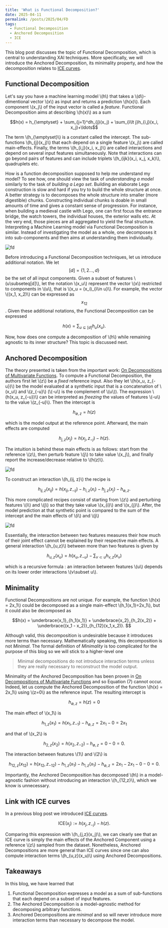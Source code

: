 ```yaml
---
title: 'What is Functional Decomposition?'
date: 2025-04-11
permalink: /posts/2025/04/FD
tags:
  - Functional Decomposition
  - Anchored Decomposition
  - ICE
---
```


This blog post discusses the topic of Functional Decomposition, which is central to understanding
XAI techniques. More specifically, we will introduce the Anchored Decomposition, its minimality property,
and how the decomposition relates to [ICE curves](https://gablabc.github.io/posts/2023/03/PDP-ICE/).

## Functional Decomposition

Let's say you have a machine learning model \\(h\\) that takes a \\(d\\)-dimentional vector \\(x\\) as input
and returns a prediction \\(h(x)\\). Each component \\(x_j\\) of the input vector is called a *feature*.
Functional Decomposition aims at describing \\(h(x)\\) as a sum

$$h(x) = h_{\emptyset} + \sum_{j=1}^dh_{j}(x_j) + \sum_{i\lt j}h_{i,j}(x_i, x_j)+\ldots$$

The term \\(h_{\emptyset}\\) is a constant called the intercept. The sub-functions \\(h_{j}(x_j)\\) that each depend on a
single feature \\(x_j\\) are called main-effects. Finally, the terms \\(h_{i,j}(x_i, x_j)\\) are called
interactions and depend on several input features simultaneously. Note that interactions can go beyond
pairs of features and can include triplets \\(h_{ijk}(x_i, x_j, x_k)\\), quadruplets etc.

How is a function decomposition supposed to help me understand my model?
To see how, one should view the task of *understanding a model* similarly to the task of *building a Lego set*.
Building an elaborate Lego construction is slow and hard if you try to build the whole structure at once.
A better strategy is to decomposes the whole structure into smaller (more digestible) chunks.
Constructing individual chunks is doable in small amounts of time and gives a constant sense of progression.
For instance, when building a medieval castle with Lego, one can first focus the entrance bridge, the watch towers,
the individual houses, the exterior walls etc. At the very end, those pieces are all aggregated to yield the final structure.
Interpreting a Machine Learning model via Functional Decomposition is similar. Instead of investigating the model
as a whole, one decomposes it into sub-components and then aims at understanding them individually.

![fd](/images/blog-bb/lego.png)

Before introducing a Functional Decomposition techniques, let us introduce additional notation.
We let $$[d]=\{1, 2\ldots, d\}$$ be the set of all input components. Given a subset of
features \\(u\subseteq[d]\\), let the notation \\(x_u\\) represent the vector \\(x\\) restricted to components
in \\(u\\), that is \\(x_u = (x_i)_{i\in u}\\). For example, the vector \\((x_1, x_2)\\) can be expressed as
$$x_{12}$$. Given these additional notations, the Functional Decomposition can be expressed

$$h(x)= \sum_{u \subseteq [d]} h_u(x_u).$$

Now, how does one compute a decomposition of \\(h\\) while remaining agnostic to its inner structure?
This topic is discussed next.

## Anchored Decomposition

The theory presented is taken from the important work:
[On Decompositions of Multivariate Functions](https://www.maths.unsw.edu.au/sites/default/files/amr08_5_0.pdf).
To compute a Functional Decomposition, the authors first let \\(z\\) be a *fixed* reference input. Also they
let \\(h(x_u, z_{-u})\\) be the model evaluated at a synthetic input that is a concatenation of \\(x_u\\) and \\(z_{-u}\\)
(\\(-u\\) is the complement of \\(u\\)). The expression \\(h(x_u, z_{-u})\\) can be interpreted as *freezing* the values of
features \\(-u\\) to the value \\(z_{-u}\\). Then the intercept is

$$h_{\emptyset,z} = h(z)$$

which is the model output at the reference point. Afterward, the main effects are computed

$$h_{j,z}(x_j) = h(x_j, z_{-j}) - h(z).$$

The intuition is behind these main effects is as follows: start from the reference \\(z\\), then perturb feature 
\\(j\\) to take value \\(x_j\\), and finally report the increase/decrease relative to \\(h(z)\\).

![fd](/images/blog-bb/Anchored.png)

To construct an interaction \\(h_{ij, z}\\) the recipe is

$$h_{ij,z}(x_{ij}) = h(x_{ij}, z_{-ij}) - h_{i,z}(x_i) - h_{j,z}(x_j) - h_{\emptyset,z}.$$

This more complicated recipes consist of starting from \\(z\\) and perturbing features \\(i\\) and \\(j\\) so that they take
value \\(x_{i}\\) and \\(x_{j}\\). After, the model prediction at that synthetic point is compared to the sum of the
intercept and the main effects of \\(i\\) and \\(j\\)

![fd](/images/blog-bb/Anchored_2.png)

Essentially, the interaction between two features measures their how much of their joint effect cannot be explained by their
respective main effects. A general interaction \\(h_{u,z}\\) between more than two features is given by

$$h_{u,z}(x_u) = h(x_u, z_{-u}) - \sum_{v\subset u} h_{v,z}(x_v)$$

which is a recursive formula : an interaction between features \\(u\\) depends on its lower order interactions \\(v\subset u\\).

## Minimality

Functional Decompositions are not unique. For example, the function \\(h(x) = 2x_1\\) could be
decomposed as a single main-effect \\(h_1(x_1)=2x_1\\), but it could also be decomposed as

$$h(x) = \underbrace{x_1}_{h_1(x_1)} + \underbrace{x_2}_{h_2(x_2)} +
\underbrace{(x_1 - x_2)}_{h_{12}(x_1,x_2)}.
$$

Although valid, this decomposition is undesirable because it introduces more terms than necessary.
Mathematically speaking, this decomposition is not *Minimal*. The formal definition of *Minimality* is
too complicated for the purpose of this blog so we will stick to a higher-level one

> Minimal decompositions do not introduce interaction terms unless they are really necessary to reconstruct the model output.

Minimality of the Anchored Decomposition has been proven in
[On Decompositions of Multivariate Functions](https://www.maths.unsw.edu.au/sites/default/files/amr08_5_0.pdf)
and so Equation (7) cannot occur. Indeed, let us compute the Anchored Decomposition of
the function \\(h(x) = 2x_1\\) using \\(z=0\\) as the reference input. The resulting intercept is

$$h_{\emptyset,z}=h(z)=0$$

The main effect of \\(x_1\\) is

$$h_{1,z}(x_1) = h(x_1, z_{-1}) - h_{\emptyset,z} = 2x_1 - 0=2x_1$$

and that of \\(x_2\\) is

$$h_{2,z}(x_2) = h(x_2, z_{-2}) -h_{\emptyset,z} = 0 - 0=0.$$

The interaction between features \\(1\\) and \\(2\\) is

$$h_{12,z}(x_{12}) = h(x_{12}, z_{-12}) - h_{1,z}(x_1) - h_{1,z}(x_1) - h_{\emptyset,z}=2x_1 - 2x_1 - 0 - 0 = 0.$$

Importantly, the Anchored Decomposition has decomposed \\(h\\) in a model-agnostic fashion without
introducing an interaction \\(h_{12,z}\\), which we know is unnecessary.

## Link with ICE curves

In a previous blog post we introduced [ICE curves](https://gablabc.github.io/posts/2023/03/PDP-ICE/).

$$\text{ICE}(x_j) := h(x_j, z_{-j}) - h(z).$$

Comparing this expression with \\(h_{j,z}(x_j)\\), we can clearly see that an ICE curve is simply the
main effects of the Anchored Component using a reference \\(z\\) sampled from the dataset. Nonetheless,
Anchored Decompositions are more general than ICE curves since one can also compute interaction terms
\\(h_{u,z}(x_u)\\) using Anchored Decompositions.

## Takeaways

In this blog, we have learned that

1. Functional Decomposition expresses a model as a sum of sub-functions that each depend on a subset of input features.
2. The Anchored Decomposition is a model-agnostic method for decomposing arbitrary functions.
3. Anchored Decompositions are *minimal* and so will never introduce more interaction terms than
necessary to decompose the model.
